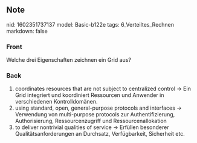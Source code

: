 ## Note
nid: 1602351737137
model: Basic-b122e
tags: 6_Verteiltes_Rechnen
markdown: false

### Front
Welche drei Eigenschaften zeichnen ein Grid aus?

### Back
<ol>
  <li>coordinates resources that are not subject to centralized
  control → Ein Grid integriert und koordiniert Ressourcen und
  Anwender in verschiedenen Kontrolldomänen.
  <li>using standard, open, general-purpose protocols and
  interfaces → Verwendung von multi-purpose protocols zur
  Authentifizierung, Authorisierung, Ressourcenzugriff und
  Ressourcenallokation
  <li>to deliver nontrivial qualities of service → Erfüllen
  besonderer Qualitätsanforderungen an Durchsatz, Verfügbarkeit,
  Sicherheit etc.
</ol>
